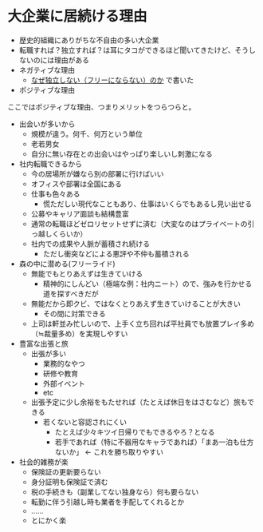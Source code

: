 # 大企業に居続ける理由
- 歴史的組織にありがちな不自由の多い大企業
- 転職すれば？独立すれば？は耳にタコができるほど聞いてきたけど、そうしないのには理由がある
- ネガティブな理由
  - [なぜ独立しない（フリーにならない）のか](05_why_not_dokuritu.md) で書いた
- ポジティブな理由

ここではポジティブな理由、つまりメリットをつらつらと。

- 出会いが多いから
  - 規模が違う。何千、何万という単位
  - 老若男女
  - 自分に無い存在との出会いはやっぱり楽しいし刺激になる
- 社内転職できるから
  - 今の居場所が嫌なら別の部署に行けばいい
  - オフィスや部署は全国にある
  - 仕事も色々ある
    - 慌ただしい現代なこともあり、仕事はいくらでもあるし見い出せる
  - 公募やキャリア面談も結構豊富
  - 通常の転職ほどゼロリセットせずに済む（大変なのはプライベートの引っ越しくらいか）
  - 社内での成果や人脈が蓄積され続ける
    - ただし衝突などによる悪評や不仲も蓄積される
- 森の中に潜める(フリーライド)
  - 無能でもとりあえずは生きていける
    - 精神的にしんどい（極端な例：社内ニート）ので、強みを行かせる道を探すべきだが
  - 無能だから即クビ、ではなくとりあえず生きていけることが大きい
    - その間に対策できる
  - 上司は軒並み忙しいので、上手く立ち回れば平社員でも放置プレイ多め（≒裁量多め）を実現しやすい
- 豊富な出張と旅
  - 出張が多い
    - 業務的なやつ
    - 研修や教育
    - 外部イベント
    - etc
  - 出張予定に少し余裕をもたせれば（たとえば休日をはさむなど）旅もできる
    - 若くないと容認されにくい
      - たとえば少々キツイ日帰りでもできるやろ？となる
      - 若手であれば（特に不器用なキャラであれば）「まあ一泊も仕方ないか」 ← これを勝ち取りやすい
- 社会的雑務が楽
  - 保険証の更新要らない
  - 身分証明も保険証で済む
  - 税の手続きも（副業してない独身なら）何も要らない
  - 転勤に伴う引越し時も業者を手配してくれるとか
  - ……
  - とにかく楽
